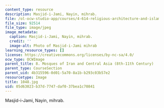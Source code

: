 ```yaml
---
content_type: resource
description: Masjid-i-Jami, Nayin, mihrab.
file: /ol-ocw-studio-app/courses/4-614-religious-architecture-and-islamic-cultures-fall-2002/05d63023b37d7747daf037bea1c70841_1048.jpg
file_size: 92514
file_type: image/jpeg
image_metadata:
  caption: Masjid-i-Jami, Nayin, mihrab.
  credit: ''
  image-alt: Photo of Masjid-i-Jami mihrab
learning_resource_types: []
license: https://creativecommons.org/licenses/by-nc-sa/4.0/
ocw_type: OCWImage
parent_title: 8. Mosques of Iran and Central Asia (8th-11th Century)
parent_type: CourseSection
parent_uid: 4b315596-0d01-5a70-8a1b-b293c03b57e2
resourcetype: Image
title: 1048.jpg
uid: 05d63023-b37d-7747-daf0-37bea1c70841
---
```

Masjid-i-Jami, Nayin, mihrab.